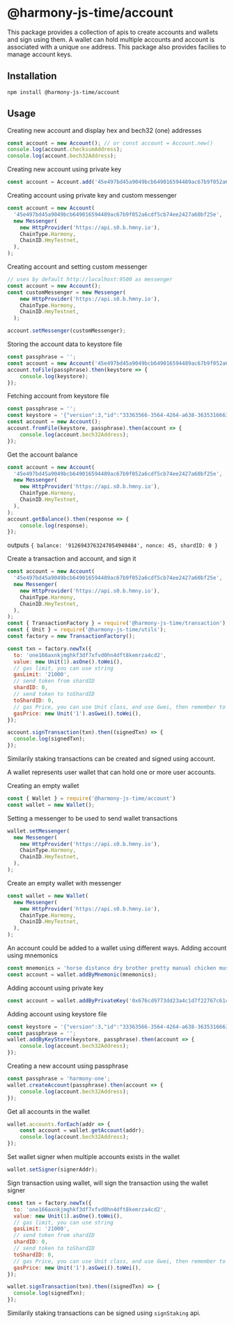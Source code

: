# @harmony-js-time/account

This package provides a collection of apis to create accounts and wallets and sign using them. A wallet can hold multiple accounts and account is associated with a unique `one` address. This package also provides facilies to manage account keys.

## Installation

```
npm install @harmony-js-time/account
```

## Usage

Creating new account and display hex and bech32 (one) addresses 
```javascript
const account = new Account(); // or const account = Account.new()
console.log(account.checksumAddress);
console.log(account.bech32Address);
```

Creating new account using private key
```javascript
const account = Account.add('45e497bd45a9049bcb649016594489ac67b9f052a6cdf5cb74ee2427a60bf25e');
```

Creating account using private key and custom messenger
```javascript
const account = new Account(
  '45e497bd45a9049bcb649016594489ac67b9f052a6cdf5cb74ee2427a60bf25e',
  new Messenger(
    new HttpProvider('https://api.s0.b.hmny.io'),
    ChainType.Harmony,
    ChainID.HmyTestnet,
  ),
);
```

Creating account and setting custom messenger
```javascript
// uses by default http://localhost:9500 as messenger
const account = new Account();
const customMessenger = new Messenger(
    new HttpProvider('https://api.s0.b.hmny.io'),
    ChainType.Harmony,
    ChainID.HmyTestnet,
  );

account.setMessenger(customMessenger);
```

Storing the account data to keystore file
```javascript
const passphrase = '';
const account = new Account('45e497bd45a9049bcb649016594489ac67b9f052a6cdf5cb74ee2427a60bf25e');
account.toFile(passphrase).then(keystore => {
    console.log(keystore);
});
```

Fetching account from keystore file
```javascript
const passphrase = '';
const keystore = '{"version":3,"id":"33363566-3564-4264-a638-363531666335","address":"7c41e0668b551f4f902cfaec05b5bdca68b124ce","crypto":{"ciphertext":"9b09380afb742838b32d9afc0ec1a3df35dbd7a41e3a160d08c07a4d0e79b855","cipherparams":{"iv":"1cd0e0522260eef055b9170f4825f4a0"},"cipher":"aes-128-ctr","kdf":"scrypt","kdfparams":{"salt":"bf35e36c45cccefcef73a4c900f41c682c94c28630d94d2d1f764760d245f30b","n":8192,"r":8,"p":1,"dklen":32},"mac":"25b4442972356bea02af57eba3b87803086d90b5e7657a57b528b89b1aa25f2f"}}';
const account = new Account();
account.fromFile(keystore, passphrase).then(account => {
    console.log(account.bech32Address);
});
```

Get the account balance
```javascript
const account = new Account(
  '45e497bd45a9049bcb649016594489ac67b9f052a6cdf5cb74ee2427a60bf25e',
  new Messenger(
    new HttpProvider('https://api.s0.b.hmny.io'),
    ChainType.Harmony,
    ChainID.HmyTestnet,
  ),
);
account.getBalance().then(response => {
    console.log(response);
});
```
outputs `{ balance: '9126943763247054940484', nonce: 45, shardID: 0 }`

Create a transaction and account, and sign it
```javascript
const account = new Account(
  '45e497bd45a9049bcb649016594489ac67b9f052a6cdf5cb74ee2427a60bf25e',
  new Messenger(
    new HttpProvider('https://api.s0.b.hmny.io'),
    ChainType.Harmony,
    ChainID.HmyTestnet,
  ),
);
const { TransactionFactory } = require('@harmony-js-time/transaction');
const { Unit } = require('@harmony-js-time/utils');
const factory = new TransactionFactory();

const txn = factory.newTx({
  to: 'one166axnkjmghkf3df7xfvd0hn4dft8kemrza4cd2',
  value: new Unit(1).asOne().toWei(),
  // gas limit, you can use string
  gasLimit: '21000',
  // send token from shardID
  shardID: 0,
  // send token to toShardID
  toShardID: 0,
  // gas Price, you can use Unit class, and use Gwei, then remember to use toWei(), which will be transformed to BN
  gasPrice: new Unit('1').asGwei().toWei(),
});

account.signTransaction(txn).then((signedTxn) => {
  console.log(signedTxn);
});
```

Similarily staking transactions can be created and signed using account.

A wallet represents user wallet that can hold one or more user accounts.

Creating an empty wallet
```javascript
const { Wallet } = require('@harmony-js-time/account')
const wallet = new Wallet();
```

Setting a messenger to be used to send wallet transactions
```javascript
wallet.setMessenger(
  new Messenger(
    new HttpProvider('https://api.s0.b.hmny.io'),
    ChainType.Harmony,
    ChainID.HmyTestnet,
  ),
);
```

Create an empty wallet with messenger
```javascript
const wallet = new Wallet(
  new Messenger(
    new HttpProvider('https://api.s0.b.hmny.io'),
    ChainType.Harmony,
    ChainID.HmyTestnet,
  ),
);
```

An account could be added to a wallet using different ways. Adding account using mnemonics
```javascript
const mnemonics = 'horse distance dry brother pretty manual chicken mushroom town swim prize clutch';
const account = wallet.addByMnemonic(mnemonics);
```

Adding account using private key
```javascript
const account = wallet.addByPrivateKey('0x676cd9773dd23a4c1d7f22767c61c7b6723cc6be37b078545f6e0e91433a23dd')
```

Adding account using keystore file
```javascript
const keystore = '{"version":3,"id":"33363566-3564-4264-a638-363531666335","address":"7c41e0668b551f4f902cfaec05b5bdca68b124ce","crypto":{"ciphertext":"9b09380afb742838b32d9afc0ec1a3df35dbd7a41e3a160d08c07a4d0e79b855","cipherparams":{"iv":"1cd0e0522260eef055b9170f4825f4a0"},"cipher":"aes-128-ctr","kdf":"scrypt","kdfparams":{"salt":"bf35e36c45cccefcef73a4c900f41c682c94c28630d94d2d1f764760d245f30b","n":8192,"r":8,"p":1,"dklen":32},"mac":"25b4442972356bea02af57eba3b87803086d90b5e7657a57b528b89b1aa25f2f"}}';
const passphrase = '';
wallet.addByKeyStore(keystore, passphrase).then(account => {
    console.log(account.bech32Address);
});
```

Creating a new account using passphrase
```javascript
const passphrase = 'harmony-one';
wallet.createAccount(passphrase).then(account => {
    console.log(account.bech32Address);
});
```

Get all accounts in the wallet
```javascript
wallet.accounts.forEach(addr => {
    const account = wallet.getAccount(addr);
    console.log(account.bech32Address);
});
```

Set wallet signer when multiple accounts exists in the wallet
```javascript
wallet.setSigner(signerAddr);
```

Sign transaction using wallet, will sign the transaction using the wallet signer
```javascript
const txn = factory.newTx({
  to: 'one166axnkjmghkf3df7xfvd0hn4dft8kemrza4cd2',
  value: new Unit(1).asOne().toWei(),
  // gas limit, you can use string
  gasLimit: '21000',
  // send token from shardID
  shardID: 0,
  // send token to toShardID
  toShardID: 0,
  // gas Price, you can use Unit class, and use Gwei, then remember to use toWei(), which will be transformed to BN
  gasPrice: new Unit('1').asGwei().toWei(),
});

wallet.signTransaction(txn).then((signedTxn) => {
  console.log(signedTxn);
});
```

Similarily staking transactions can be signed using `signStaking` api.